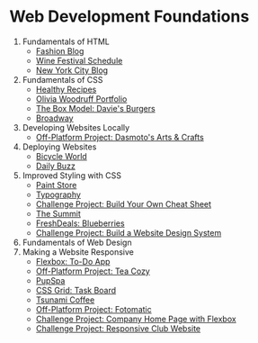 # Web Development Foundations

1. Fundamentals of HTML
    * [Fashion Blog](html-fashion-blog)
    * [Wine Festival Schedule](html-wine-festival-schedule)
    * [New York City Blog](semantic-html-nyc-blog)
1. Fundamentals of CSS
    * [Healthy Recipes](css-selectors-1)
    * [Olivia Woodruff Portfolio](css-visual-rules-project)
    * [The Box Model: Davie's Burgers](box-model-on)
    * [Broadway](broadway-design)
1. Developing Websites Locally
    * [Off-Platform Project: Dasmoto's Arts & Crafts](dasmoto)
1. Deploying Websites
    * [Bicycle World](bicycle-world)
    * [Daily Buzz](daily-buzz)
1. Improved Styling with CSS
    * [Paint Store](color-paint-store)
    * [Typography](typography-ii)
    * [Challenge Project: Build Your Own Cheat Sheet](independent-project-html-documentation)
    * [The Summit](links-buttons-prj)
    * [FreshDeals: Blueberries](ui-breadcrumb-proj)
    * [Challenge Project: Build a Website Design System](independent-project-web-design-system)
1. Fundamentals of Web Design
1. Making a Website Responsive
    * [Flexbox: To-Do App](flexbox-to---do-app)
    * [Off-Platform Project: Tea Cozy](tea-cozy)
    * [PupSpa](pupspa)
    * [CSS Grid: Task Board](css-grid-task-board)
    * [Tsunami Coffee](tsunami-coffee)
    * [Off-Platform Project: Fotomatic](f1-2-c1p1-fotomatic)
    * [Challenge Project: Company Home Page with Flexbox](company-page-with-flexbox)
    * [Challenge Project: Responsive Club Website](responsive-club-website)
